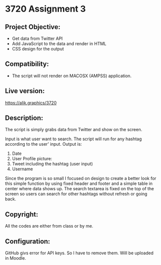 # 3720 Assignment 3

## Project Objective:
* Get data from Twitter API
* Add JavaScript to the data and render in HTML
* CSS design for the output

## Compatibility:
* The script will not render on MACOSX (AMPSS) application. 


## Live version:
https://alik.graphics/3720

## Description:
The script is simply grabs data from Twitter and show on the screen.

Input is what user want to search. The script will run for any hashtag according to the user' input.
Output is: 
1. Date
2. User Profile picture:
3. Tweet including the hashtag (user input)
4. Username

Since the program is so small I focused on design to create a better look for this simple function by using fixed header and footer and a simple table in center where data shows up. The search textarea is fixed on the top of the screen so users can search for other hashtags without refresh or going back.

## Copyright:
All the codes are either from class or by me.

## Configuration:
GitHub givs error for API keys. So I have to remove them. Will be uploaded in Moodle.
